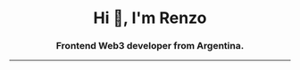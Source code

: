 <h1 align="center">Hi 👋, I'm Renzo</h1>
<h3 align="center">Frontend Web3 developer from Argentina.</h3>

---
